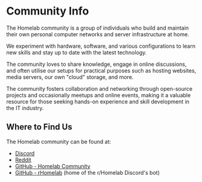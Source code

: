 # Community Info

The Homelab community is a group of individuals who build and maintain their own personal computer networks and server infrastructure at home.

We experiment with hardware, software, and various configurations to learn new skills and stay up to date with the latest technology.

The community loves to share knowledge, engage in online discussions, and often utilise our setups for practical purposes such as hosting websites, media servers, our own "cloud" storage, and more.

The community fosters collaboration and networking through open-source projects and occasionally meetups and online events, making it a valuable resource for those seeking hands-on experience and skill development in the IT industry.

## Where to Find Us

The Homelab community can be found at:

- [Discord](https://discord.gg/homelab)
- [Reddit](https://reddit.com/r/homelab)
- [GitHub - Homelab Community](https://github.com/HomelabCommunity)
- [GitHub - rHomelab](https://github.com/rHomelab) (home of the r/Homelab Discord's bot)
